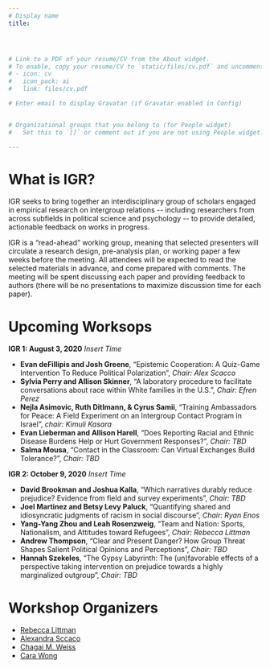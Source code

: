 ```yaml
---
# Display name
title: 




# Link to a PDF of your resume/CV from the About widget.
# To enable, copy your resume/CV to `static/files/cv.pdf` and uncomment the lines below.
# - icon: cv
#   icon_pack: ai
#   link: files/cv.pdf

# Enter email to display Gravatar (if Gravatar enabled in Config)


# Organizational groups that you belong to (for People widget)
#   Set this to `[]` or comment out if you are not using People widget.

---
```

# What is IGR?
IGR seeks to bring together an interdisciplinary group of scholars engaged in empirical research on intergroup relations -- including researchers from across subfields in political science and psychology -- to provide detailed, actionable feedback on works in progress. 

IGR is a “read-ahead” working group, meaning that selected presenters will circulate a research design, pre-analysis plan, or working paper a few weeks before the meeting. All attendees will be expected to read the selected materials in advance, and come prepared with comments. The meeting will be spent discussing each paper and providing feedback to authors  (there will be no presentations to maximize discussion time for each paper).

# Upcoming Worksops
**IGR 1: August 3, 2020** *Insert Time*
 - **Evan deFillipis and Josh Greene**, “Epistemic Cooperation: A Quiz-Game Intervention To Reduce Political Polarization”, *Chair: Alex Scacco*
 - **Sylvia Perry and Allison Skinner**, “A laboratory procedure to facilitate conversations about race within White families in the U.S.”, *Chair: Efren Perez*
 - **Nejla Asimovic, Ruth Ditlmann, & Cyrus Samii**, “Training Ambassadors for Peace: A Field Experiment on an Intergroup Contact Program in Israel”, *chair: Kimuli Kasara* 
 - **Evan Lieberman and Allison Harell**, “Does Reporting Racial and Ethnic Disease Burdens Help or Hurt Government Responses?”, *Chair: TBD*
 - **Salma Mousa**, “Contact in the Classroom: Can Virtual Exchanges Build Tolerance?”, *Chair: TBD*
 
 **IGR 2: October 9, 2020**  *Insert Time*
 - **David Brookman and Joshua Kalla**, “Which narratives durably reduce prejudice? Evidence from field and survey experiments”, *Chair: TBD*
 - **Joel Martinez and Betsy Levy Paluck**, “Quantifying shared and idiosyncratic judgments of racism in social discourse”, *Chair: Ryan Enos*
 - **Yang-Yang Zhou and Leah Rosenzweig**, “Team and Nation: Sports, Nationalism, and Attitudes toward Refugees”, *Chair: Rebecca Littman*
 - **Andrew Thompson**, “Clear and Present Danger? How Group Threat Shapes Salient Political Opinions and Perceptions”, *Chair: TBD*
 - **Hannah Szekeles**, “The Gypsy Labyrinth: The (un)favorable effects of a perspective taking intervention on prejudice towards a highly marginalized outgroup”, *Chair: TBD*
 
 
# Workshop Organizers 

 - [Rebecca Littman](http://www.rebeccalittman.com/) [<i class="fas fa-envelope"></i>](rlittman@uic.edu)
 - [Alexandra Sccaco](https://www.wzb.eu/en/persons/alexandra-scacco)[<i class="fas fa-envelope"></i>](alex.scacco@wzb.eu)
 - [Chagai M. Weiss](https://www.chagaimweiss.com/) [<i class="fas fa-envelope"></i>](cmweiss3@wisc.edu)
 - [Cara Wong](http://carawong.org/) [<i class="fas fa-envelope"></i>](carawong@illinois.edu)


